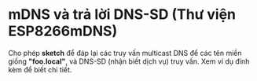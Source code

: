 # mDNS và trả lời DNS-SD (Thư viện ESP8266mDNS)

Cho phép **sketch** để đáp lại các truy vấn multicast DNS để các tên miền giống **"foo.local"**, và DNS-SD (nhận biết dịch vụ) truy vấn. Xem ví dụ đính kèm để biết chi tiết.
